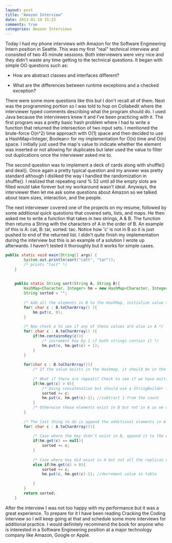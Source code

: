 ```yaml
---
layout: post
title: "Amazon Interview"
date: 2013-01-10 15:23
comments: true
categories: Amazon Interviews
---
```


Today I had my phone interviews with Amazon for the Software Engineering Intern position in Seattle.  This was my first "real" technical interview and consisted of two 45 minute sessions.  Both interviewers were very nice and they didn't waste any time getting to the technical questions. It began with simple OO questions such as: 

* How are abstract classes and interfaces different?

* What are the differences between runtime exceptions and a checked exception?


<!--more-->
There were some more questions like this but I don't recall all of them.  Next was the programming portion so I was told to hop on Collabedit where the interviewer typed comments describing what the program should do.  I used Java because the interviewers knew it and I've been practicing with it.  The first program was a pretty basic hash problem where I had to write a function that returned the intersection of two input sets.  I mentioned the brute-force O(n^2) time approach with O(1) space and then decided to use a HashMap<Integer, Boolean> for my implementation for O(n) time and O(n) space.  I initially just used the map's value to indicate whether the element was inserted or not allowing for duplicates but later used the value to filter out duplications once the interviewer asked me to.

The second question was to implement a deck of cards along with shuffle() and deal().  Once again a pretty typical question and my answer was pretty standard although I disliked the way I handled the randomization in shuffle().  I realized that repeating rand % 52 until all the empty slots are filled would take forever but my workaround wasn't ideal.  Anyways, the interviewer then let me ask some questions about Amazon so we talked about team sizes, interaction, and the people.

The next interviewer covered one of the projects on my resume, followed by some additional quick questions that covered sets, lists, and maps.  He then asked me to write a function that takes in two strings, A & B.  The function then returns a String with the characters of A in the order of B.  An example of this is A: cat, B: tar, sorted: tac.  Notice how 'c' is not in B so it is just pushed to end of the returned list.  I didn't quite finish my implementation during the interview but this is an example of a solution I wrote up afterwards.  I haven't tested it thoroughly but it works for simple cases.


``` java SortExample.java
public static void main(String[] args) {
		System.out.println(sort("catt", "tar"));
		/* prints "tact" */
	}
	
	
	public static String sort(String A, String B){
		HashMap<Character, Integer> hm = new HashMap<Character, Integer>();
		String sorted = "";
		
		/* Add all the elements in B to the HashMap, initialize value to 0 */
		for( char c : B.toCharArray() ){
			hm.put(c, 0);
		}
		
		/* Now check a to see if any of these values are also in A */
		for( char c : A.toCharArray() ){
			if(hm.containsKey(c)){
				/* increment key by 1 if both strings contain it */
				hm.put(c, hm.get(c) + 1); 
			}
		}
		
		for(char c : B.toCharArray()){
			/* If the value exists in the Hashmap, it should be in the order exactly as in B */
			
			/* What if there are repeats? Check to see if we have multiples */
			if(hm.get(c) > 0){
				/* Using concatenation but should use a StringBuilder for better runtime */
				sorted += c;
				hm.put(c, hm.get(c)-1); //subtract 1 from the count
			}
			/* Otherwise these elements exist in B but not in A so we don't need them! */
		}
		
		/* The last thing to do is append the additional elements in A but not in B to the returned string */
		for( char c : A.toCharArray()){
			
			/* Case where the key didn't exist in B, append it to the end */
			if(hm.get(c) == null){
				sorted += c;
			}
			
			/* Case where key did exist in A but not all the replicas were in B */
			else if(hm.get(c) > 0){
				sorted += c;
				hm.put(c, hm.get(c)-1); //decrement value in table
				
			}
		}
		return sorted;
	}
```

After the interview I was not too happy with my performance but it was a great experience.  To prepare for it I have been reading Cracking the Coding Interview so I will keep going at that and schedule some more interviews for additional practice.  I would definitely recommend the book for anyone who is interested in a Software Engineering position at a major technology company like Amazon, Google or Apple.